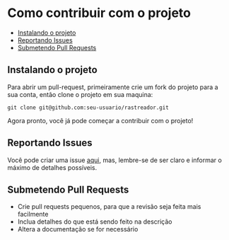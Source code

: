 # Como contribuir com o projeto

- [Instalando o projeto](#instalando-o-projeto)
- [Reportando Issues](#reportando-issues)
- [Submetendo Pull Requests](#submetendo-pull-requests)

## Instalando o projeto

Para abrir um pull-request, primeiramente crie um fork do projeto para a sua conta, então clone o projeto em sua maquina:

`git clone git@github.com:seu-usuario/rastreador.git`

Agora pronto, você já pode começar a contribuir com o projeto!

## Reportando Issues

Você pode criar uma issue [aqui](https://github.com/edipojuan/rastreador/issues), mas, lembre-se de ser claro e informar o máximo de detalhes possíveis.

## Submetendo Pull Requests

- Crie pull requests pequenos, para que a revisão seja feita mais facilmente
- Inclua detalhes do que está sendo feito na descrição
- Altera a documentação se for necessário
